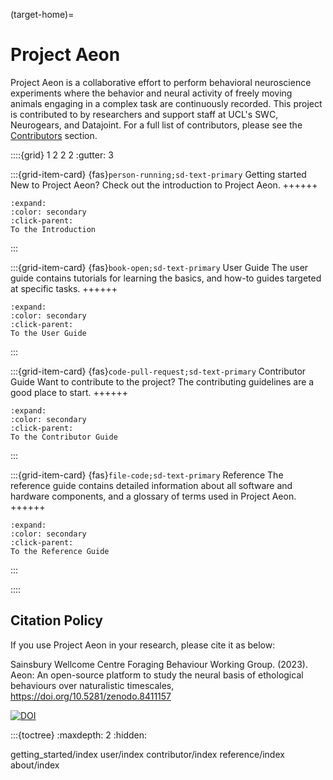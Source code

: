 (target-home)=
# Project Aeon

Project Aeon is a collaborative effort to perform behavioral neuroscience experiments where the behavior and neural activity of freely moving animals engaging in a complex task are continuously recorded. This project is contributed to by researchers and support staff at UCL's SWC, Neurogears, and Datajoint. For a full list of contributors, please see the [Contributors](target-project-contributors) section.

::::{grid} 1 2 2 2
:gutter: 3 

:::{grid-item-card} {fas}`person-running;sd-text-primary` Getting started
New to Project Aeon? Check out the introduction to Project Aeon. 
++++++
```{button-ref} getting_started/index
:expand:
:color: secondary
:click-parent:
To the Introduction
```
:::

:::{grid-item-card} {fas}`book-open;sd-text-primary` User Guide
The user guide contains tutorials for learning the basics, and how-to guides targeted at specific tasks. 
++++++
```{button-ref} user/index
:expand:
:color: secondary
:click-parent:
To the User Guide
```
:::

:::{grid-item-card} {fas}`code-pull-request;sd-text-primary` Contributor Guide
Want to contribute to the project? The contributing guidelines are a good place to start.
++++++	
```{button-ref} contributor/index
:expand:
:color: secondary
:click-parent:
To the Contributor Guide
```
:::

:::{grid-item-card} {fas}`file-code;sd-text-primary` Reference
The reference guide contains detailed information about all software and hardware components, and a glossary of terms used in Project Aeon. 
++++++
```{button-ref} reference/index
:expand:
:color: secondary
:click-parent:
To the Reference Guide
```
:::

::::

## Citation Policy

If you use Project Aeon in your research, please cite it as below:

Sainsbury Wellcome Centre Foraging Behaviour Working Group. (2023). Aeon: An open-source platform to study the neural basis of ethological behaviours over naturalistic timescales,  https://doi.org/10.5281/zenodo.8411157

[![DOI](https://zenodo.org/badge/DOI/10.5281/zenodo.8411157.svg)](https://zenodo.org/doi/10.5281/zenodo.8411157)

:::{toctree}
:maxdepth: 2
:hidden:

getting_started/index
user/index
contributor/index
reference/index
about/index